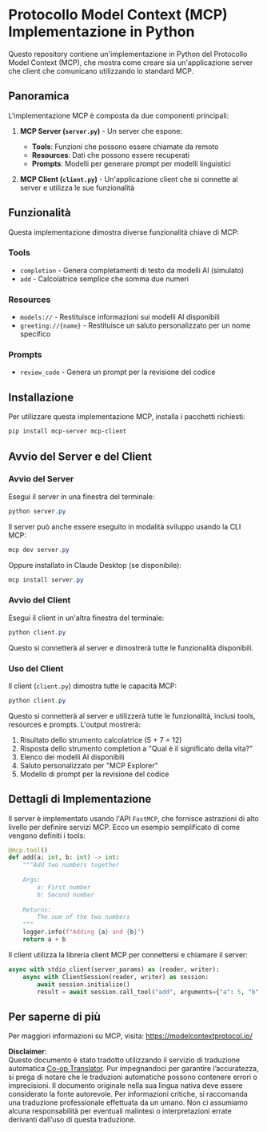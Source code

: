 <!--
CO_OP_TRANSLATOR_METADATA:
{
  "original_hash": "706b9b075dc484b73a053e6e9c709b4b",
  "translation_date": "2025-07-13T23:32:20+00:00",
  "source_file": "04-PracticalImplementation/samples/python/README.md",
  "language_code": "it"
}
-->
# Protocollo Model Context (MCP) Implementazione in Python

Questo repository contiene un'implementazione in Python del Protocollo Model Context (MCP), che mostra come creare sia un'applicazione server che client che comunicano utilizzando lo standard MCP.

## Panoramica

L'implementazione MCP è composta da due componenti principali:

1. **MCP Server (`server.py`)** - Un server che espone:
   - **Tools**: Funzioni che possono essere chiamate da remoto
   - **Resources**: Dati che possono essere recuperati
   - **Prompts**: Modelli per generare prompt per modelli linguistici

2. **MCP Client (`client.py`)** - Un'applicazione client che si connette al server e utilizza le sue funzionalità

## Funzionalità

Questa implementazione dimostra diverse funzionalità chiave di MCP:

### Tools
- `completion` - Genera completamenti di testo da modelli AI (simulato)
- `add` - Calcolatrice semplice che somma due numeri

### Resources
- `models://` - Restituisce informazioni sui modelli AI disponibili
- `greeting://{name}` - Restituisce un saluto personalizzato per un nome specifico

### Prompts
- `review_code` - Genera un prompt per la revisione del codice

## Installazione

Per utilizzare questa implementazione MCP, installa i pacchetti richiesti:

```powershell
pip install mcp-server mcp-client
```

## Avvio del Server e del Client

### Avvio del Server

Esegui il server in una finestra del terminale:

```powershell
python server.py
```

Il server può anche essere eseguito in modalità sviluppo usando la CLI MCP:

```powershell
mcp dev server.py
```

Oppure installato in Claude Desktop (se disponibile):

```powershell
mcp install server.py
```

### Avvio del Client

Esegui il client in un'altra finestra del terminale:

```powershell
python client.py
```

Questo si connetterà al server e dimostrerà tutte le funzionalità disponibili.

### Uso del Client

Il client (`client.py`) dimostra tutte le capacità MCP:

```powershell
python client.py
```

Questo si connetterà al server e utilizzerà tutte le funzionalità, inclusi tools, resources e prompts. L'output mostrerà:

1. Risultato dello strumento calcolatrice (5 + 7 = 12)
2. Risposta dello strumento completion a "Qual è il significato della vita?"
3. Elenco dei modelli AI disponibili
4. Saluto personalizzato per "MCP Explorer"
5. Modello di prompt per la revisione del codice

## Dettagli di Implementazione

Il server è implementato usando l'API `FastMCP`, che fornisce astrazioni di alto livello per definire servizi MCP. Ecco un esempio semplificato di come vengono definiti i tools:

```python
@mcp.tool()
def add(a: int, b: int) -> int:
    """Add two numbers together
    
    Args:
        a: First number
        b: Second number
    
    Returns:
        The sum of the two numbers
    """
    logger.info(f"Adding {a} and {b}")
    return a + b
```

Il client utilizza la libreria client MCP per connettersi e chiamare il server:

```python
async with stdio_client(server_params) as (reader, writer):
    async with ClientSession(reader, writer) as session:
        await session.initialize()
        result = await session.call_tool("add", arguments={"a": 5, "b": 7})
```

## Per saperne di più

Per maggiori informazioni su MCP, visita: https://modelcontextprotocol.io/

**Disclaimer**:  
Questo documento è stato tradotto utilizzando il servizio di traduzione automatica [Co-op Translator](https://github.com/Azure/co-op-translator). Pur impegnandoci per garantire l’accuratezza, si prega di notare che le traduzioni automatiche possono contenere errori o imprecisioni. Il documento originale nella sua lingua nativa deve essere considerato la fonte autorevole. Per informazioni critiche, si raccomanda una traduzione professionale effettuata da un umano. Non ci assumiamo alcuna responsabilità per eventuali malintesi o interpretazioni errate derivanti dall’uso di questa traduzione.
